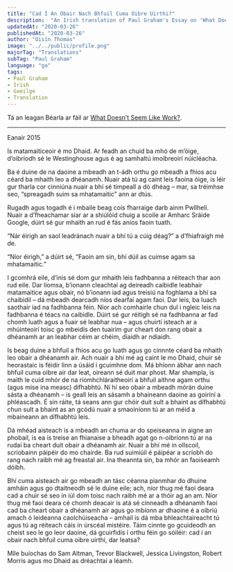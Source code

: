 ```yaml
---
title: "Cad Í An Obair Nach Bhfuil Cuma Oibre Uirthi?"
description:  "An Irish translation of Paul Graham's Essay on 'What Doesn’t Seem Like Work?'"
updatedAt: "2020-03-26"
publishedAt: "2020-03-26"
author: "Oisín Thomas"
image: "../../public/profile.png"
majorTag: "Translations"
subTag: "Paul Graham"
language: "ga"
tags: 
- Paul Graham
- Irish
- Gaeilge
- Translation
---
```


Tá an leagan Béarla ar fáil ar [What Doesn’t Seem Like Work?](http://www.paulgraham.com/work.html).

---
Eanair 2015

Is matamaiticeoir é mo Dhaid. Ar feadh an chuid ba mhó de m’óige, d’oibríodh sé le Westinghouse agus é ag samhaltú imoibreoirí núicléacha. 

Ba é duine de na daoine a mbeadh an t-ádh orthu go mbeadh a fhios acu céard ba mhaith leo a dhéanamh. Nuair atá tú ag caint leis faoina óige, is léir gur tharla cor cinniúna nuair a bhí sé timpeall a dó dhéag – mar, sa tréimhse seo, “spreagadh suim sa mhatamaitic” ann ar dtús. 

Rugadh agus togadh é i mbaile beag cois fharraige darb ainm Pwllheli. Nuair a d’fheachamar siar ar a shiúlóid chuig a scoile ar Amharc Sráide Google, dúirt sé gur mhaith an rud é fás aníos faoin tuath. 

“Nár éirigh an saol leadránach nuair a bhí tú a cúig déag?” a d’fhiafraigh mé de.

“Níor éirigh,” a dúirt sé, “Faoin am sin, bhí dúil as cuimse agam sa mhatamaitic.”

I gcomhrá eile, d’inis sé dom gur mhaith leis fadhbanna a réiteach thar aon rud eile. Dar liomsa, b’ionann cleachtaí ag deireadh caibidle leabhair matamaitice agus obair, nó b’ionann iad agus treisiú na foghlama a bhí sa chaibidil – dá mbeadh dearcadh níos dearfaí agam faoi. Dar leis, ba luach saothair iad na fadhbanna féin. Níor ach comhairle chun dul i ngleic leis na fadhbanna é téacs na caibidle. Dúirt sé gur réitigh sé na fadhbanna ar fad chomh luath agus a fuair sé leabhar nua – agus chuirtí isteach ar a mhúinteoirí toisc go mbeidís den tuairim gur cheart don rang obair a dhéanamh ar an leabhar céim ar chéim, diaidh ar ndiaidh.

Is beag duine a bhfuil a fhios acu go luath agus go cinnnte céard ba mhaith leo obair a dhéanamh air. Ach nuair a bhí mé ag caint le mo Dhaid, chuir sé heorastaic is féidir linn a úsáid i gcuimhne dom. Má bhíonn ábhar ann nach bhfuil cuma oibre air dar leat, oireann sé duit mar phost. Mar shampla, is maith le cuid mhór de na ríomhchláraitheoirí a bhfuil aithne agam orthu (agus mise ina measc) dífhabhtú. Ní hí seo obair a mbeadh mórán duine sásta a dhéanamh – is geall leis an sásamh a bhaineann daoine as goiríní a phléascadh. É sin ráite, tá seans ann gur chóir duit sult a bhaint as dífhabhtú chun sult a bhaint as an gcódú nuair a smaoiníonn tú ar an méid a mbaineann an dífhabhtú leis. 

Dá mhéad aisteach is a mbeadh an chuma ar do speiseanna in aigne an phobail, is ea is treise an fhianaise a bheadh agat go n-oibríonn tú ar na rudaí ba cheart duit obair a dhéanamh air. Nuair a bhí mé in ollscoil, scríobainn páipéir do mo chairde. Ba rud suimiúil é páipéar a scríobh do rang nach raibh mé ag freastal air. Ina theannta sin, ba mhór an faoiseamh dóibh. 

Bhí cuma aisteach air go mbeadh an tásc céanna pianmhar do dhuine amháin agus go dtaitneodh sé le duine eile; ach, níor thug mé faoi deara cad a chuir sé seo in iúl dom toisc nach raibh mé ar a thóir ag an am. Níor thug mé faoi deara cé chomh deacair is atá sé cinneadh a dhéanamh faoi cad ba cheart obair a dhéanamh air agus go mbíonn ar dhaoine é a oibriú amach ó leideanna caolchúiseacha – amhail is dá mba bhleachtaireacht tú agus tú ag réiteach cáis in úrscéal mistéire. Táim cinnte go gcuideodh an cheist seo le go leor daoine, dá gcuirfidís í orthu féin go sóiléir: cad í an obair nach bhfuil cuma oibre uirthi, dar leatsa?

Míle buíochas do Sam Altman, Trevor Blackwell, Jessica Livingston, Robert Morris agus mo Dhaid as dréachtaí a léamh.